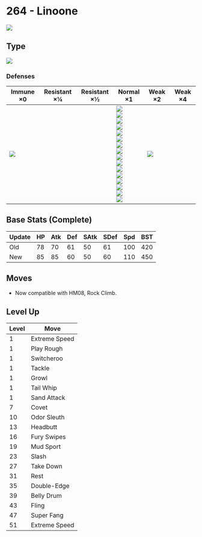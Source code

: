 # 264 - Linoone
![][264]

## Type

![][normal]

### Defenses

Immune ×0      | Resistant ×¼ | Resistant ×½ | Normal ×1                                                                                                                                                                                                                                          | Weak ×2           | Weak ×4 | 
---            | ---          | ---          | ---                                                                                                                                                                                                                                                | ---               | ---     | 
![][ghost]<br> |              |              | ![][normal]<br> ![][flying]<br> ![][poison]<br> ![][ground]<br> ![][rock]<br> ![][bug]<br> ![][steel]<br> ![][fire]<br> ![][water]<br> ![][grass]<br> ![][electric]<br> ![][psychic]<br> ![][ice]<br> ![][dragon]<br> ![][dark]<br> ![][fairy]<br> | ![][fighting]<br> |         | 

## Base Stats (Complete)

Update | HP  | Atk | Def | SAtk | SDef | Spd | BST | 
---    | --- | --- | --- | ---  | ---  | --- | --- | 
Old    | 78  | 70  | 61  | 50   | 61   | 100 | 420 | 
New    | 85  | 85  | 60  | 50   | 60   | 110 | 450 | 

## Moves

 - Now compatible with HM08, Rock Climb.

## Level Up

Level | Move          | 
---   | ---           | 
1     | Extreme Speed | 
1     | Play Rough    | 
1     | Switcheroo    | 
1     | Tackle        | 
1     | Growl         | 
1     | Tail Whip     | 
1     | Sand Attack   | 
7     | Covet         | 
10    | Odor Sleuth   | 
13    | Headbutt      | 
16    | Fury Swipes   | 
19    | Mud Sport     | 
23    | Slash         | 
27    | Take Down     | 
31    | Rest          | 
35    | Double-Edge   | 
39    | Belly Drum    | 
43    | Fling         | 
47    | Super Fang    | 
51    | Extreme Speed | 

[264]: ../img/pokemon/264.png
[normal]: ../img/types/normal.png
[fire]: ../img/types/fire.png
[fighting]: ../img/types/fighting.png
[water]: ../img/types/water.png
[flying]: ../img/types/flying.png
[grass]: ../img/types/grass.png
[poison]: ../img/types/poison.png
[electric]: ../img/types/electric.png
[ground]: ../img/types/ground.png
[psychic]: ../img/types/psychic.png
[rock]: ../img/types/rock.png
[ice]: ../img/types/ice.png
[bug]: ../img/types/bug.png
[dragon]: ../img/types/dragon.png
[ghost]: ../img/types/ghost.png
[dark]: ../img/types/dark.png
[steel]: ../img/types/steel.png
[fairy]: ../img/types/fairy.png
